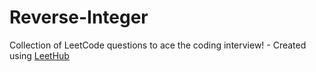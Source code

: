 # Reverse-Integer
Collection of LeetCode questions to ace the coding interview! - Created using [LeetHub](https://github.com/QasimWani/LeetHub)

